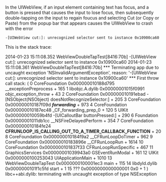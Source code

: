 In the UIWebView, if an input element containing text has focus, and a button is pressed
that causes the input to lose focus, then subsequently double-tapping on the input to 
regain foucus and selecting Cut (or Copy or Paste) from the popup bar that appears causes
the UIWebView to crash with the error

	-[UIWebView cut:]: unrecognized selector sent to instance 0x10900ca60


This is the stack trace:

2014-01-23 15:11:08.352 WebViewDoubleTapTest[8416:70b] -[UIWebView cut:]: unrecognized selector sent to instance 0x10900ca60
2014-01-23 15:11:08.361 WebViewDoubleTapTest[8416:70b] *** Terminating app due to uncaught exception 'NSInvalidArgumentException', reason: '-[UIWebView cut:]: unrecognized selector sent to instance 0x10900ca60'
*** First throw call stack:
(
	0   CoreFoundation                      0x000000010188d795 __exceptionPreprocess + 165
	1   libobjc.A.dylib                     0x00000001015f0991 objc_exception_throw + 43
	2   CoreFoundation                      0x000000010191ebad -[NSObject(NSObject) doesNotRecognizeSelector:] + 205
	3   CoreFoundation                      0x000000010187f09d ___forwarding___ + 973
	4   CoreFoundation                      0x000000010187ec48 _CF_forwarding_prep_0 + 120
	5   UIKit                               0x000000010059b4fd -[UICalloutBar buttonPressed:] + 290
	6   Foundation                          0x00000001011db1cc __NSFireDelayedPerform + 354
	7   CoreFoundation                      0x000000010184fe24 __CFRUNLOOP_IS_CALLING_OUT_TO_A_TIMER_CALLBACK_FUNCTION__ + 20
	8   CoreFoundation                      0x000000010184f9a2 __CFRunLoopDoTimer + 962
	9   CoreFoundation                      0x000000010183896e __CFRunLoopRun + 1614
	10  CoreFoundation                      0x0000000101837f33 CFRunLoopRunSpecific + 467
	11  GraphicsServices                    0x00000001039943a0 GSEventRunModal + 161
	12  UIKit                               0x0000000100253043 UIApplicationMain + 1010
	13  WebViewDoubleTapTest                0x0000000100001ec3 main + 115
	14  libdyld.dylib                       0x0000000101f1c5fd start + 1
	15  ???                                 0x0000000000000001 0x0 + 1
)
libc++abi.dylib: terminating with uncaught exception of type NSException
